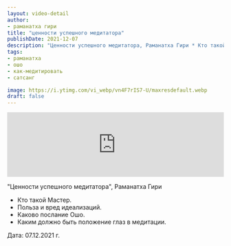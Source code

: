 ```yaml
---
layout: video-detail
author:
- раманатха гири
title: "ценности успешного медитатора"
publishDate: 2021-12-07
description: "Ценности успешного медитатора, Раманатха Гири * Кто такой Мастер. * Польза и вред идеализаций. * Каково послание Ошо. * Каким должно быть положение глаз в медитации.   Дата  07.12.2021 г."
tags: 
- раманатха
- ошо
- как-медитировать
- сатсанг

image: https://i.ytimg.com/vi_webp/vn4F7rIS7-U/maxresdefault.webp
draft: false
---
```


<iframe width="100%" src="https://www.youtube.com/embed/vn4F7rIS7-U" frameborder="0" allowfullscreen=""></iframe> 

 "Ценности успешного медитатора", Раманатха Гири

* Кто такой Мастер.
* Польза и вред идеализаций.
* Каково послание Ошо.
* Каким должно быть положение глаз в медитации.

  
 Дата: 07.12.2021 г.

  

 